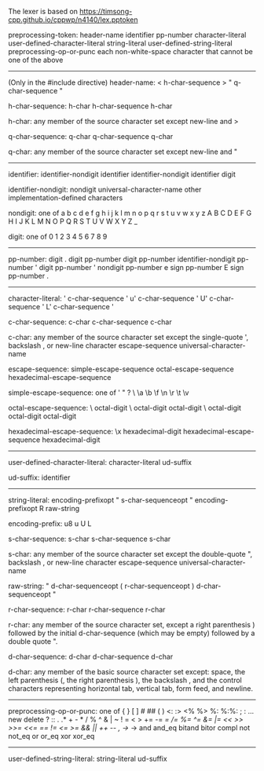 
The lexer is based on
https://timsong-cpp.github.io/cppwp/n4140/lex.pptoken

preprocessing-token:
    header-name
    identifier
    pp-number
    character-literal
    user-defined-character-literal
    string-literal
    user-defined-string-literal
    preprocessing-op-or-punc
    each non-white-space character that cannot be one of the above

----------------
(Only in the #include directive)
header-name:
    < h-char-sequence >
    " q-char-sequence "

h-char-sequence:
    h-char
    h-char-sequence h-char

h-char:
    any member of the source character set except new-line and >

q-char-sequence:
    q-char
    q-char-sequence q-char

q-char:
    any member of the source character set except new-line and "

----------------
identifier:
    identifier-nondigit
    identifier identifier-nondigit
    identifier digit

identifier-nondigit:
    nondigit
    universal-character-name
    other implementation-defined characters

nondigit: one of
    a b c d e f g h i j k l m
    n o p q r s t u v w x y z
    A B C D E F G H I J K L M
    N O P Q R S T U V W X Y Z _

digit: one of
    0 1 2 3 4 5 6 7 8 9

------------------------

pp-number:
    digit
    . digit
    pp-number digit
    pp-number identifier-nondigit
    pp-number ' digit
    pp-number ' nondigit
    pp-number e sign
    pp-number E sign
    pp-number .

------------------------

character-literal:
    ' c-char-sequence '
    u' c-char-sequence '
    U' c-char-sequence '
    L' c-char-sequence '

c-char-sequence:
    c-char
    c-char-sequence c-char

c-char:
        any member of the source character set except
                the single-quote ', backslash \, or new-line character
        escape-sequence
        universal-character-name

escape-sequence:
    simple-escape-sequence
    octal-escape-sequence
    hexadecimal-escape-sequence

simple-escape-sequence: one of
    \'  \"  \?  \\
    \a  \b  \f  \n  \r  \t  \v

octal-escape-sequence:
    \ octal-digit
    \ octal-digit octal-digit
    \ octal-digit octal-digit octal-digit

hexadecimal-escape-sequence:
    \x hexadecimal-digit
    hexadecimal-escape-sequence hexadecimal-digit

-------------------------------

user-defined-character-literal:
    character-literal ud-suffix

ud-suffix:
    identifier

------------------------

string-literal:
    encoding-prefixopt " s-char-sequenceopt "
    encoding-prefixopt R raw-string

encoding-prefix:
  u8
  u
  U
  L

s-char-sequence:
    s-char
    s-char-sequence s-char

s-char:
        any member of the source character set except
                the double-quote ", backslash \, or new-line character
        escape-sequence
        universal-character-name

raw-string:
    " d-char-sequenceopt ( r-char-sequenceopt ) d-char-sequenceopt "

r-char-sequence:
    r-char
    r-char-sequence r-char

r-char:
        any member of the source character set, except
                a right parenthesis ) followed by the initial d-char-sequence
                (which may be empty) followed by a double quote ".

d-char-sequence:
    d-char
    d-char-sequence d-char

d-char:
        any member of the basic source character set except:
                space, the left parenthesis (, the right parenthesis ), the backslash \,
                and the control characters representing horizontal tab,
                vertical tab, form feed, and newline.

---------------------------------
preprocessing-op-or-punc: one of
        {       }       [       ]       #       ##      (       )
        <:      :>      <%      %>      %:      %:%:    ;       :       ...
        new     delete          ?       ::      .       .*
        +       -       *       /       %       ^       &       |       ~
        !       =       <       >       +=      -=      *=      /=      %=
        ^=      &=      |=      <<      >>      >>=     <<=     ==      !=
        <=      >=      &&      ||      ++      --      ,       ->*     ->
        and     and_eq          bitand          bitor   compl   not     not_eq
        or      or_eq   xor     xor_eq

-------------------

user-defined-string-literal:
    string-literal ud-suffix
